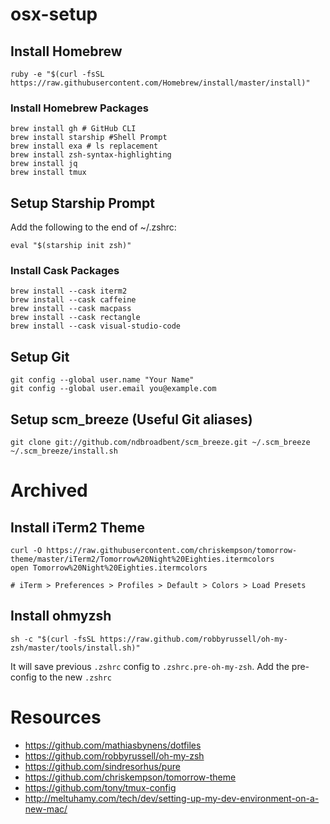 # osx-setup

## Install Homebrew
```
ruby -e "$(curl -fsSL https://raw.githubusercontent.com/Homebrew/install/master/install)"
```

### Install Homebrew Packages
```
brew install gh # GitHub CLI
brew install starship #Shell Prompt
brew install exa # ls replacement
brew install zsh-syntax-highlighting
brew install jq
brew install tmux
```

## Setup Starship Prompt
Add the following to the end of ~/.zshrc:
```
eval "$(starship init zsh)"
```

### Install Cask Packages
```
brew install --cask iterm2
brew install --cask caffeine
brew install --cask macpass
brew install --cask rectangle
brew install --cask visual-studio-code
```

## Setup Git
```
git config --global user.name "Your Name"
git config --global user.email you@example.com
```

## Setup scm_breeze (Useful Git aliases)
```
git clone git://github.com/ndbroadbent/scm_breeze.git ~/.scm_breeze
~/.scm_breeze/install.sh
```

# Archived
## Install iTerm2 Theme
```
curl -O https://raw.githubusercontent.com/chriskempson/tomorrow-theme/master/iTerm2/Tomorrow%20Night%20Eighties.itermcolors
open Tomorrow%20Night%20Eighties.itermcolors

# iTerm > Preferences > Profiles > Default > Colors > Load Presets
```

## Install ohmyzsh
```
sh -c "$(curl -fsSL https://raw.github.com/robbyrussell/oh-my-zsh/master/tools/install.sh)"
```

It will save previous `.zshrc` config to `.zshrc.pre-oh-my-zsh`. Add the pre-config to the new `.zshrc`

# Resources
- https://github.com/mathiasbynens/dotfiles
- https://github.com/robbyrussell/oh-my-zsh
- https://github.com/sindresorhus/pure
- https://github.com/chriskempson/tomorrow-theme
- https://github.com/tony/tmux-config
- http://meltuhamy.com/tech/dev/setting-up-my-dev-environment-on-a-new-mac/
